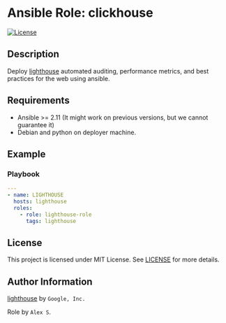 # Ansible Role: clickhouse
[![License](https://img.shields.io/badge/license-MIT%20License-brightgreen.svg)](https://opensource.org/licenses/MIT)

## Description

Deploy [lighthouse](https://lighthouse-book.sigmaprime.io/intro.html) automated auditing, performance metrics, and best practices for the web using ansible.

## Requirements

- Ansible >= 2.11 (It might work on previous versions, but we cannot guarantee it)
- Debian and python on deployer machine.

## Example

### Playbook

```yaml
---
- name: LIGHTHOUSE
  hosts: lighthouse
  roles:
    - role: lighthouse-role
      tags: lighthouse

```

## License

This project is licensed under MIT License. See [LICENSE](/LICENSE) for more details.


## Author Information

[lighthouse](https://lighthouse-book.sigmaprime.io/intro.html) by `Google, Inc.`

Role by `Alex S`.